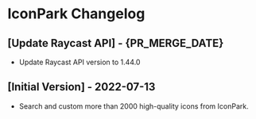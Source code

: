 # IconPark Changelog

## [Update Raycast API] - {PR_MERGE_DATE}

- Update Raycast API version to 1.44.0

## [Initial Version] - 2022-07-13

- Search and custom more than 2000 high-quality icons from IconPark.
